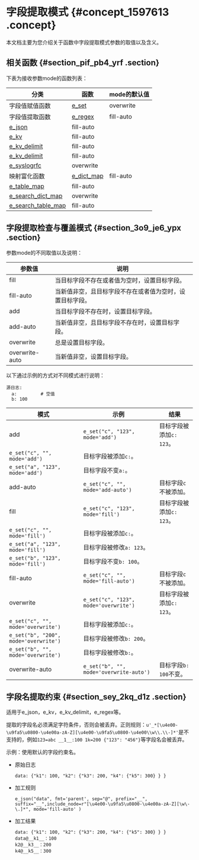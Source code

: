 # 字段提取模式 {#concept_1597613 .concept}

本文档主要为您介绍关于函数中字段提取模式参数的取值以及含义。

## 相关函数 {#section_pif_pb4_yrf .section}

下表为接收参数mode的函数列表：

|分类|函数|mode的默认值|
|--|--|--------|
|字段值赋值函数|[e\_set](../../../../cn.zh-CN/数据加工/数据加工语法/全局操作函数/字段赋值函数.md#section_7cr_8gz_by2)|overwrite|
|字段值提取函数|[e\_regex](../../../../cn.zh-CN/数据加工/数据加工语法/全局操作函数/字段值提取函数.md#section_1rn_crw_ur9)|fill-auto|
|[e\_json](../../../../cn.zh-CN/数据加工/数据加工语法/全局操作函数/字段值提取函数.md#section_o7x_7rl_2qh)|fill-auto|
|[e\_kv](../../../../cn.zh-CN/数据加工/数据加工语法/全局操作函数/字段值提取函数.md#section_n3z_qjb_xpp)|fill-auto|
|[e\_kv\_delimit](../../../../cn.zh-CN/数据加工/数据加工语法/全局操作函数/字段值提取函数.md#section_1xc_xaw_0ph)|fill-auto|
|[e\_kv\_delimit](../../../../cn.zh-CN/数据加工/数据加工语法/全局操作函数/字段值提取函数.md#section_1xc_xaw_0ph)|fill-auto|
|[e\_syslogrfc](../../../../cn.zh-CN/数据加工/数据加工语法/全局操作函数/字段值提取函数.md#section_fsa_oy2_ye3)|overwrite|
|映射富化函数|[e\_dict\_map](../../../../cn.zh-CN/数据加工/数据加工语法/全局操作函数/映射富化函数.md#section_66o_75y_psg)|fill-auto|
|[e\_table\_map](../../../../cn.zh-CN/数据加工/数据加工语法/全局操作函数/映射富化函数.md#section_s80_usp_myx)|fill-auto|
|[e\_search\_dict\_map](../../../../cn.zh-CN/数据加工/数据加工语法/全局操作函数/映射富化函数.md#section_pbk_lwq_04u)|overwrite|
|[e\_search\_table\_map](../../../../cn.zh-CN/数据加工/数据加工语法/全局操作函数/映射富化函数.md#section_mp3_goc_rxa)|fill-auto|

## 字段提取检查与覆盖模式 {#section_3o9_je6_ypx .section}

参数mode的不同取值以及说明：

|参数值|说明|
|---|--|
|fill|当目标字段不存在或者值为空时，设置目标字段。|
|fill-auto|当新值非空，且目标字段不存在或者值为空时，设置目标字段。|
|add|当目标字段不存在时，设置目标字段。|
|add-auto|当新值非空，且目标字段不存在时，设置目标字段。|
|overwrite|总是设置目标字段。|
|overwrite-auto|当新值非空，设置目标字段。|

以下通过示例的方式对不同模式进行说明：

``` {#codeblock_0o0_r4i_836}
源日志:
  a:         # 空值
  b: 100
```

|模式|示例|结果|
|--|--|--|
|add|`e_set("c", "123", mode='add')`|目标字段被添加`c: 123`。|
|`e_set("c", "", mode='add')`|目标字段被添加`c:`。|
|`e_set("a", "123", mode='add')`|目标字段不变`a:`。|
|add-auto|`e_set("c", "", mode='add-auto')`|目标字段`c`不被添加。|
|fill|`e_set("c", "123", mode='fill')`|目标字段被添加`c: 123`。|
|`e_set("c", "", mode='fill')`|目标字段被添加`c:`。|
|`e_set("a", "123", mode='fill')`|目标字段被修改`a: 123`。|
|`e_set("b", "123", mode='fill')`|目标字段不变`b: 100`。|
|fill-auto|`e_set("c", "", mode='fill-auto')`|目标字段`c`不被添加。|
|overwrite|`e_set("c", "123", mode='overwrite')`|目标字段被添加`c: 123`。|
|`e_set("c", "", mode='overwrite')`|目标字段被添加`c:`。|
|`e_set("b", "200", mode='overwrite')`|目标字段被修改`b: 200`。|
|`e_set("b", "", mode='overwrite')`|目标字段被修改`b:`。|
|overwrite-auto|`e_set("b", "", mode='overwrite-auto')`|目标字段`b: 100`不变。|

## 字段名提取约束 {#section_sey_2kq_d1z .section}

适用于e\_json，e\_kv，e\_kv\_delimit，e\_regex等。

提取的字段名必须满足字符条件，否则会被丢弃。正则规则：`u'_*[\u4e00-\u9fa5\u0800-\u4e00a-zA-Z][\u4e00-\u9fa5\u0800-\u4e00\\w\\.\\-]*'`是不支持的，例如`123=abc __1__:100 1k=200 {"123": "456"}`等字段名会被丢弃。

示例：使用默认的字段约束名。

-   原始日志

    ``` {#codeblock_kis_n8u_fxt}
    data: {"k1": 100, "k2": {"k3": 200, "k4": {"k5": 300} } }
    ```

-   加工规则

    ``` {#codeblock_352_pzn_sbe}
    e_json("data", fmt='parent', sep="@", prefix="__", suffix="__",include_node=r"[\u4e00-\u9fa5\u0800-\u4e00a-zA-Z][\w\-\.]*", mode='fill-auto' )
    ```

-   加工结果

    ``` {#codeblock_zwy_udt_bw1}
    data: {"k1": 100, "k2": {"k3": 200, "k4": {"k5": 300} } }
    data@__k1__：100
    k2@__k3__：200
    k4@__k5__：300
    ```


